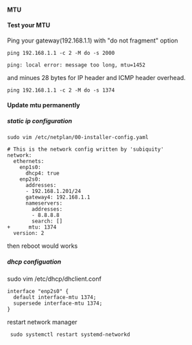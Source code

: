 #### MTU


####  Test your MTU

Ping your gateway(192.168.1.1) with "do not fragment" option

```
ping 192.168.1.1 -c 2 -M do -s 2000

ping: local error: message too long, mtu=1452
```

and minues 28 bytes for IP header and ICMP header overhead.

```
ping 192.168.1.1 -c 2 -M do -s 1374
```

#### Update mtu permanently

##### static ip configuration

```
sudo vim /etc/netplan/00-installer-config.yaml
```



```
# This is the network config written by 'subiquity'
network:
  ethernets:
    enp1s0:
      dhcp4: true
    enp2s0:
      addresses:
      - 192.168.1.201/24
      gateway4: 192.168.1.1
      nameservers:
        addresses:
        - 8.8.8.8
        search: []
+      mtu: 1374
  version: 2
```

then reboot would works

##### dhcp configuation
sudo vim /etc/dhcp/dhclient.conf

```
interface "enp2s0" {
  default interface-mtu 1374;
  supersede interface-mtu 1374;
}
```

restart network manager

```
 sudo systemctl restart systemd-networkd
```
